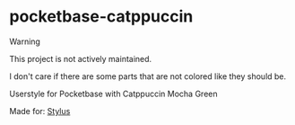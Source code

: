 # pocketbase-catppuccin

> [!WARNING]
> This project is not actively maintained.

I don't care if there are some parts that are not colored like they should be.

Userstyle for Pocketbase with Catppuccin Mocha Green

Made for: [Stylus](https://chromewebstore.google.com/detail/stylus/clngdbkpkpeebahjckkjfobafhncgmne?hl=en)
